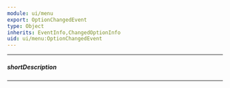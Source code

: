 ```yaml
---
module: ui/menu
export: OptionChangedEvent
type: Object
inherits: EventInfo,ChangedOptionInfo
uid: ui/menu:OptionChangedEvent
---
```

---
##### shortDescription
<!-- Description goes here -->

---
<!-- Description goes here -->
